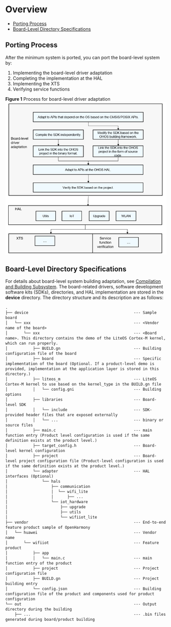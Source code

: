 # Overview<a name="EN-US_TOPIC_0000001064031492"></a>

-   [Porting Process](#section1283115812294)
-   [Board-Level Directory Specifications](#section6204129143013)

## Porting Process<a name="section1283115812294"></a>

After the minimum system is ported, you can port the board-level system by:

1.  Implementing the board-level driver adaptation
2.  Completing the implementation at the HAL
3.  Implementing the XTS
4.  Verifying service functions

**Figure  1**  Process for board-level driver adaptation<a name="fig14619153362215"></a>  
![](figure/process-for-board-level-driver-adaptation.png "process-for-board-level-driver-adaptation")

## Board-Level Directory Specifications<a name="section6204129143013"></a>

For details about board-level system building adaptation, see  [Compilation and Building Subsystem](porting-chip-prepare-process.md). The board-related drivers, software development software kits \(SDKs\), directories, and HAL implementation are stored in the  **device**  directory. The directory structure and its description are as follows:

```
.
├── device                                              --- Sample board
│   └── xxx                                             --- <Vendor name of the board>
│       └── xxx                                         --- <Board name>. This directory contains the demo of the LiteOS Cortex-M kernel, which can run properly.
│           ├── BUILD.gn                                --- Building configuration file of the board
│           ├── board                                   --- Specific implementation of the board (Optional. If a product-level demo is provided, implementation at the application layer is stored in this directory.)
│           ├── liteos_m                                --- LiteOS Cortex-M kernel to use based on the kernel_type in the BUILD.gn file
│           │   └── config.gni                          --- Building options
│           ├── libraries                               --- Board-level SDK
│           │   └── include                             --- SDK-provided header files that are exposed externally
│           │   └── ...                                 --- binary or source files
│           ├── main.c                                  --- main function entry (Product level configuration is used if the same definition exists at the product level.)
│           ├── target_config.h                         --- Board-level kernel configuration
│           ├── project                                 --- Board-level project configuration file (Product-level configuration is used if the same definition exists at the product level.)
│           └── adapter                                 --- HAL interfaces (Optional)
│               └── hals
│                   ├── communication
│                   │  └── wifi_lite
│                   │      ├── ...
│                   └── iot_hardware
│                       ├── upgrade
│                       ├── utils
│                       └── wifiiot_lite
├── vendor                                              --- End-to-end feature product sample of OpenHarmony
│   └── huawei                                          --- Vendor name
│       └── wifiiot                                     --- Feature product
│           ├── app
│           │   └── main.c                              --- main function entry of the product
│           ├── project                                 --- Project configuration file
│           ├── BUILD.gn                                --- Project building entry
│           └── config.json                             --- Building configuration file of the product and components used for product configuration
└── out                                                 --- Output directory during the building
    ├── ...                                             --- .bin files generated during board/product building
```

